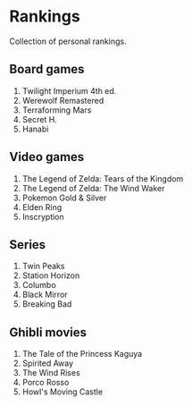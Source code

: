 Rankings
========

Collection of personal rankings.

Board games
-----------
1. Twilight Imperium 4th ed.
2. Werewolf Remastered
3. Terraforming Mars
4. Secret H.
5. Hanabi 

Video games
-----------
1. The Legend of Zelda: Tears of the Kingdom
2. The Legend of Zelda: The Wind Waker
3. Pokemon Gold & Silver 
4. Elden Ring
5. Inscryption

Series
------
1. Twin Peaks
2. Station Horizon
3. Columbo
4. Black Mirror
5. Breaking Bad

Ghibli movies
-------------
1. The Tale of the Princess Kaguya
2. Spirited Away
3. The Wind Rises
4. Porco Rosso
5. Howl's Moving Castle
